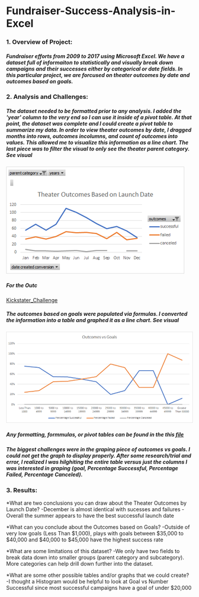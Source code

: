 # Fundraiser-Success-Analysis-in-Excel
### 1. Overview of Project:
##### Fundraiser efforts from 2009 to 2017 using Microsoft Excel. We have a dataset full of informaiton to statistically and visually break down campaigns and their successes either by categorical or date fields. In this particular project, we are forcused on theater outcomes by date and outcomes based on goals. 

### 2. Analysis and Challenges:
##### The dataset needed to be formatted prior to any analysis. I added the 'year' column to the very end so I can use it inside of a pivot table. At that point, the dataset was complete and I could create a pivot table to summarize my data. In order to view theater outcomes by date, I dragged months into rows, outcomes incolumns, and count of outcomes into values. This allowed me to visualize this information as a line chart. The last piece was to filter the visual to only see the theater parent category. See visual
![Theater_Outcomes_vs_Launch](https://github.com/maldonado91/Fundraiser-Success-Analysis-in-Excel/blob/main/Resources/Theater_Outcomes_vs_Launch.png)
##### For the Outc
[Kickstater_Challenge](https://github.com/maldonado91/Fundraiser-Success-Analysis-in-Excel/blob/main/Kickstater_Challenge.xlsx)
##### The outcomes based on goals were populated via formulas. I converted the information into a table and graphed it as a line chart. See visual
![Outcomes_vs_Goals](https://github.com/maldonado91/Fundraiser-Success-Analysis-in-Excel/blob/main/Resources/Outcomes_vs_Goals.png)
##### Any formatting, formmulas, or pivot tables can be found in the this [file](https://github.com/maldonado91/Fundraiser-Success-Analysis-in-Excel/blob/main/Kickstater_Challenge.xlsx)
##### The biggest challenges were in the graping piece of outcomes vs goals. I could not get the graph to display properly. After some research/trial and error, I realized I was hilghiting the entire table versus just the columns I was interested in graping (goal, Percentage Successful, Percentage Failed, Percentage Canceled).

### 3. Results:
*What are two conclusions you can draw about the Theater Outcomes by Launch Date?
    -December is almost identical with sucesses and failures
    -Overall the summer appears to have the best successful launch date

*What can you conclude about the Outcomes based on Goals?
    -Outside of very low goals (Less Than $1,000), plays with goals between $35,000 to $40,000 and $40,000 to $45,000 have the highest success rate

*What are some limitations of this dataset?
    -We only have two fields to break data down into smaller groups (parent category and subcategory). More categories can help drill down further into the dataset.

*What are some other possible tables and/or graphs that we could create?
    -I thought a Histogram would be helpful to look at Goal vs Number Successful since most successful campaigns have a goal of under $20,000